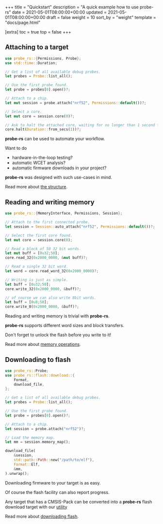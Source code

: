 +++
title = "Quickstart"
description = "A quick example how to use probe-rs"
date = 2021-05-01T08:00:00+00:00
updated = 2021-05-01T08:00:00+00:00
draft = false
weight = 10
sort_by = "weight"
template = "docs/page.html"

[extra]
toc = true
top = false
+++

## Attaching to a target

```rs
use probe_rs::{Permissions, Probe};
use std::time::Duration;

// Get a list of all available debug probes.
let probes = Probe::list_all();

// Use the first probe found.
let probe = probes[0].open()?;

// Attach to a chip.
let mut session = probe.attach("nrf52", Permissions::default())?;

// Select a core.
let mut core = session.core(0)?;

// Ask to halt the attached core, waiting for no longer than 1 second for the request to succeed
core.halt(Duration::from_secs(1))?;
```

**probe-rs** can be used to automate your workflow.

Want to do
* hardware-in-the-loop testing?
* automatic WCET analysis?
* automatic firmware downloads in your project?

**probe-rs** was designed with such use-cases in mind.

Read more about [the structure](/guide/basics#structure).

## Reading and writing memory

```rs
use probe_rs::{MemoryInterface, Permissions, Session};

// Attach to the first connected probe.
let session = Session::auto_attach("nrf52", Permissions::default())?;

// Select the first core found.
let mut core = session.core(0);

// Read a block of 50 32 bit words.
let mut buff = [0u32;50];
core.read_32(0x2000_0000, &mut buff)?;

// Read a single 32 bit word.
let word = core.read_word_32(0x2000_0000)?;

// Writing is just as simple.
let buff = [0u32;50];
core.write_32(0x2000_0000, &buff)?;

// of course we can also write 8bit words.
let buff = [0u8;50];
core.write_8(0x2000_0000, &buff)?;
```

Reading and writing memory is trivial with **probe-rs**.

**probe-rs** supports different word sizes and block transfers.

Don't forget to unlock the flash before you write to it!

Read more about [memory operations](/guide/basics#core).

## Downloading to flash

```rs
use probe_rs::Probe;
use probe_rs::flash::download::{
    Format,
    download_file,
};

// Get a list of all available debug probes.
let probes = Probe::list_all();

// Use the first probe found.
let probe = probes[0].open()?;

// Attach to a chip.
let session = probe.attach("nrf52")?;

// Load the memory map.
let mm = session.memory_map();

download_file(
    &session,
    std::path::Path::new("/path/to/elf"),
    Format::Elf,
    &mm,
).unwrap();
```

Downloading firmware to your target is as easy.

Of course the flash facility can also report progress.

Any target that has a CMSIS-Pack can be converted into a **probe-rs** flash download target with our
[utility](https://github.com/probe-rs/probe-rs/tree/master/target-gen)

Read more about [downloading flash](/guide/downloading).
